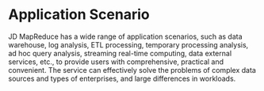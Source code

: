 # Application Scenario

JD MapReduce has a wide range of application scenarios, such as data warehouse, log analysis, ETL processing, temporary processing analysis, ad hoc query analysis, streaming real-time computing, data external services, etc., to provide users with comprehensive, practical and convenient. The service can effectively solve the problems of complex data sources and types of enterprises, and large differences in workloads.